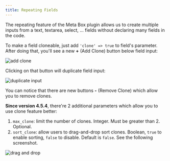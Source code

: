 ```yaml
---
title: Repeating Fields
---
```


The repeating feature of the Meta Box plugin allows us to create multiple inputs from a text, textarea, select, ... fields without declaring many fields in the code.

To make a field cloneable, just add `'clone' => true` to field's parameter. After doing that, you'll see a new **+** (Add Clone) button below field input:

![add clone](https://i.imgur.com/V1ApsEs.png)

Clicking on that button will duplicate field input:

![duplicate input](https://i.imgur.com/XwKi6yi.png)

You can notice that there are new buttons **-** (Remove Clone) which allow you to remove clones.

**Since version 4.5.4**, there're 2 additional parameters which allow you to use clone feature better:

1. `max_clone`: limit the number of clones. Integer. Must be greater than 2. Optional.
1. `sort_clone`: allow users to drag-and-drop sort clones. Boolean, `true` to enable sorting, `false` to disable. Default is `false`. See the following screenshot.

![drag and drop](https://i.imgur.com/RJBgw6m.png)